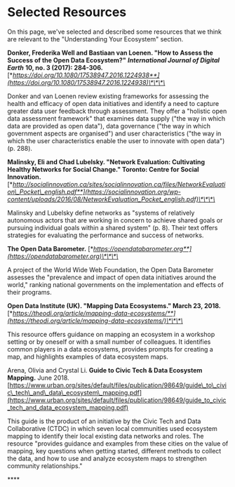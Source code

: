 # Selected Resources

On this page, we've selected and described some resources that we think are relevant to the "Understanding Your Ecosystem" section. 

**Donker, Frederika Well and Bastiaan van Loenen. "How to Assess the Success of the Open Data Ecosystem?"** _**International Journal of Digital Earth**_ **10, no. 3 \(2017\): 284-306.** [**https://doi.org/10.1080/17538947.2016.1224938**](https://doi.org/10.1080/17538947.2016.1224938)\*\*\*\*

Donker and van Loenen review existing frameworks for assessing the health and efficacy of open data initiatives and identify a need to capture greater data user feedback through assessment. They offer a "holistic open data assessment framework" that examines data supply \("the way in which data are provided as open data"\), data governance \("the way in which government aspects are organised"\) and user characteristics \("the way in which the user characteristics enable the user to innovate with open data"\) \(p. 288\).

**Malinsky, Eli and Chad Lubelsky. "Network Evaluation: Cultivating Healthy Networks for Social Change." Toronto: Centre for Social Innovation.** [**http://socialinnovation.ca/sites/socialinnovation.ca/files/NetworkEvaluation\_Pocket\_english.pdf**](https://socialinnovation.org/wp-content/uploads/2016/08/NetworkEvaluation_Pocket_english.pdf)\*\*\*\*

Malinsky and Lubelsky define networks as "systems of relatively autonomous actors that are working in concern to achieve shared goals or pursuing individual goals within a shared system" \(p. 8\). Their text offers strategies for evaluating the performance and success of networks.

**The Open Data Barometer.** [**https://opendatabarometer.org**](https://opendatabarometer.org)\*\*\*\*

A project of the World Wide Web Foundation, the Open Data Barometer assesses the "prevalence and impact of open data initiatives around the world," ranking national governments on the implementation and effects of their programs.

**Open Data Institute \(UK\). "Mapping Data Ecosystems." March 23, 2018.** [**https://theodi.org/article/mapping-data-ecosystems/**](https://theodi.org/article/mapping-data-ecosystems/)\*\*\*\*

This resource offers guidance on mapping an ecosystem in a workshop setting or by oneself or with a small number of colleagues. It identifies common players in a data ecosystems, provides prompts for creating a map, and highlights examples of data ecosystem maps.

Arena, Olivia and Crystal Li. **Guide to Civic Tech & Data Ecosystem Mapping.** June 2018. [https://www.urban.org/sites/default/files/publication/98649/guide\_to\_civic\_tech\_and\_data\_ecosystem\_mapping.pdf](https://www.urban.org/sites/default/files/publication/98649/guide_to_civic_tech_and_data_ecosystem_mapping.pdf)

This guide is the product of an initiative by the Civic Tech and Data Collaborative \(CTDC\) in which seven local communities used ecosystem mapping to identify their local existing data networks and roles. The resource "provides guidance and examples from these cities on the value of mapping, key questions when getting started, different methods to collect the data, and how to use and analyze ecosystem maps to strengthen community relationships."

\*\*\*\*

